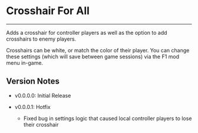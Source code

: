# Crosshair For All
-------------------

Adds a crosshair for controller players as well as the option to add crosshairs to enemy players.

Crosshairs can be white, or match the color of their player. You can change these settings (which will save between game sessions) via the F1 mod menu in-game.

## Version Notes

- v0.0.0.0: Initial Release

- v0.0.0.1: Hotfix
    - Fixed bug in settings logic that caused local controller players to lose their crosshair
